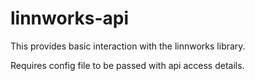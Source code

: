 # linnworks-api
This provides basic interaction with the linnworks library.

Requires config file to be passed with api access details.
